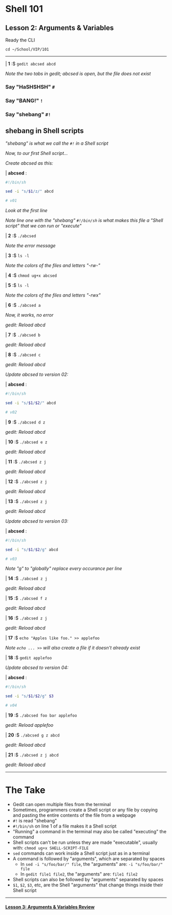 # Shell 101
## Lesson 2: Arguments & Variables

Ready the CLI

`cd ~/School/VIP/101`

___

| **1** :$ `gedit abcsed abcd`

*Note the two tabs in gedit; abcsed is open, but the file does not exist*

### Say "HaSHSHSH" `#`

### Say "BANG!" `!`

### Say "shebang" `#!`

## shebang in Shell scripts

*"shebang" is what we call the `#!` in a Shell script*

*Now, to our first Shell script...*

*Create abcsed as this:*

| **abcsed** :

```sh
#!/bin/sh

sed -i "s/$1/z/" abcd

# v01
```

*Look at the first line*

*Note line one with the "shebang" `#!/bin/sh` is what makes this file a "Shell script" that we can run or "execute"*

| **2** :$ `./abcsed`

*Note the error message*

| **3** :$ `ls -l`

*Note the colors of the files and letters "-rw-"*

| **4** :$ `chmod ug+x abcsed`

| **5** :$ `ls -l`

*Note the colors of the files and letters "-rwx"*

| **6** :$ `./abcsed a`

*Now, it works, no error*

*gedit: Reload abcd*

| **7** :$ `./abcsed b`

*gedit: Reload abcd*

| **8** :$ `./abcsed c`

*gedit: Reload abcd*

*Update abcsed to version 02:*

| **abcsed** :

```sh
#!/bin/sh

sed -i "s/$1/$2/" abcd

# v02
```

| **9** :$ `./abcsed d z`

*gedit: Reload abcd*

| **10** :$ `./abcsed e z`

*gedit: Reload abcd*

| **11** :$ `./abcsed z j`

*gedit: Reload abcd*

| **12** :$ `./abcsed z j`

*gedit: Reload abcd*

| **13** :$ `./abcsed z j`

*gedit: Reload abcd*

*Update abcsed to version 03:*

| **abcsed** :

```sh
#!/bin/sh

sed -i "s/$1/$2/g" abcd

# v03
```

*Note "g" to "globally" replace every occurance per line*

| **14** :$ `./abcsed z j`

*gedit: Reload abcd*

| **15** :$ `./abcsed f z`

*gedit: Reload abcd*

| **16** :$ `./abcsed z j`

*gedit: Reload abcd*

| **17** :$ `echo "Apples like foo." >> applefoo`

*Note `echo ... >>` will also create a file if it doesn't already exist*

| **18** :$ `gedit applefoo`

*Update abcsed to version 04:*

| **abcsed** :

```sh
#!/bin/sh

sed -i "s/$1/$2/g" $3

# v04
```

| **19** :$ `./abcsed foo bar applefoo`

*gedit: Reload applefoo*

| **20** :$ `./abcsed g z abcd`

*gedit: Reload abcd*

| **21** :$ `./abcsed z j abcd`

*gedit: Reload abcd*

___

# The Take

- Gedit can open multiple files from the terminal
- Sometimes, programmers create a Shell script or any file by copying and pasting the entire contents of the file from a webpage
- `#!` is read "shebang"
- `#!/bin/sh` on line 1 of a file makes it a Shell script
- "Running" a command in the terminal may also be called "executing" the command
- Shell scripts can't be run unless they are made "executable", usually with: `chmod ug+x SHELL-SCRIPT-FILE`
- `sed` commands can work inside a Shell script just as in a terminal
- A command is followed by "arguments", which are separated by spaces
  - In `sed -i "s/foo/bar/" file`, the "arguments" are: `-i "s/foo/bar/" file`
  - In `gedit file1 file2`, the "arguments" are: `file1 file2`
- Shell scripts can also be followed by "arguments" separated by spaces
- `$1`, `$2`, `$3`, etc, are the Shell "arguments" that change things inside their Shell script

___

#### [Lesson 3: Arguments & Variables Review](https://github.com/inkVerb/vip/blob/master/101/Lesson-03.md)
